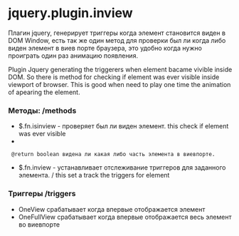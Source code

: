 # jquery.plugin.inview
Плагин jquery, генерирует триггеры когда элемент становится виден в DOM Window, есть так же один метод для проверки был ли когда либо виден элемент в виев порте браузера, это удобно когда нужно проиграть один раз анимацию появления.

Plugin Jquery generating the triggerers when element bacame vivible inside DOM. So there is method for checking if element was ever visible inside viewport of browser. This is good when need to play one time the animation of apearing the element.

### Методы: /methods
- $.fn.isinview - проверяет был ли виден элемент. 
this check if element was ever visible
- 
```	@return boolean видена ли какая либо часть элемента в виевпорте.```
- $.fn.inview - устанавливает отслеживание триггеров для заданного элемента. /
this set a track the triggers for element

### Триггеры /triggers 
* OneView срабатывает когда впервые отображается элемент 
* OneFullView срабатывает когда впервые отображается весь элемент во виевпорте

